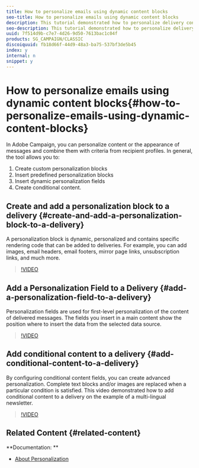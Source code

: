 ```yaml
---
title: How to personalize emails using dynamic content blocks
seo-title: How to personalize emails using dynamic content blocks
description: This tutorial demonstrated how to personalize delivery content, use JavaScript code in delivery templates, standardize and share content blocks in different delivery templates.
seo-description: This tutorial demonstrated how to personalize delivery content, use JavaScript code in delivery templates, standardize and share content blocks in different delivery templates.
uuid: 7f514d9b-c7e7-4d26-9d50-7613bac1c04f
products: SG_CAMPAIGN/CLASSIC
discoiquuid: fb18d66f-44d9-48a3-ba75-537bf3de5b45
index: y
internal: n
snippet: y
---
```


# How to personalize emails using dynamic content blocks{#how-to-personalize-emails-using-dynamic-content-blocks}

In Adobe Campaign, you can personalize content or the appearance of messages and combine them with criteria from recipient profiles. In general, the tool allows you to:

1) Create custom personalization blocks  
2) Insert predefined personalization blocks  
3) Insert dynamic personalization fields  
4) Create conditional content.

## Create and add a personalization block to a delivery {#create-and-add-a-personalization-block-to-a-delivery}

A personalization block is dynamic, personalized and contains specific rendering code that can be added to deliveries. For example, you can add images, email headers, email footers, mirror page links, unsubscription links, and much more.

>[!VIDEO](https://video.tv.adobe.com/v/24924?quality=12)

## Add a Personalization Field to a Delivery {#add-a-personalization-field-to-a-delivery}

Personalization fields are used for first-level personalization of the content of delivered messages. The fields you insert in a main content show the position where to insert the data from the selected data source.

>[!VIDEO](https://video.tv.adobe.com/v/24925?quality=12)

## Add conditional content to a delivery {#add-conditional-content-to-a-delivery}

By configuring conditional content fields, you can create advanced personalization. Complete text blocks and/or images are replaced when a particular condition is satisfied. This video demonstrated how to add conditional content to a delivery on the example of a multi-lingual newsletter.

>[!VIDEO](https://video.tv.adobe.com/v/24926?quality=12)

## Related Content {#related-content}

**Documentation: **

* [About Personalization](https://docs.campaign.adobe.com/doc/AC/en/DLV_Personalizing_deliveries_About_personalization.html)

<!--
<related-links>
<a href="https://helpx.adobe.com/dreamweaver/using/working-with-dreamweaver-and-campaign.html">Dreamweaver Documentation - Create personalized email campaigns</a>
</related-links>
-->

